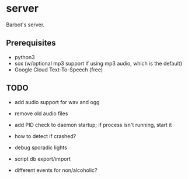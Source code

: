 # server
Barbot's server.

## Prerequisites
* python3
* sox (w/optional mp3 support if using mp3 audio, which is the default)
* Google Cloud Text-To-Speech (free)

## TODO
* add audio support for wav and ogg
* remove old audio files

* add PID check to daemon startup; if process isn't running, start it
*   how to detect if crashed?

* debug sporadic lights

* script db export/import

* different events for non/alcoholic?
